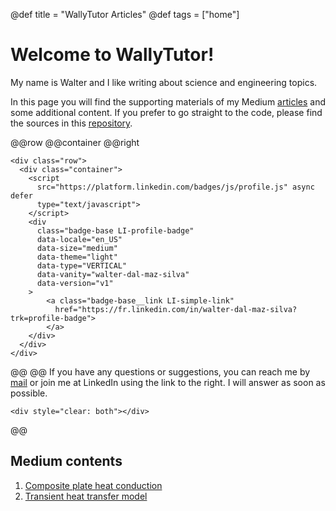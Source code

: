 @def title = "WallyTutor Articles"
@def tags = ["home"]

# Welcome to WallyTutor!

My name is Walter and I like writing about science and engineering topics.

In this page you will find the supporting materials of my Medium [articles](https://medium.com/@waltermateriais) and some additional content. If you prefer to go straight to the code, please find the sources in this [repository](https://github.com/wallytutor/medium-articles).

@@row
@@container
@@right
~~~
<div class="row">
  <div class="container">
    <script
      src="https://platform.linkedin.com/badges/js/profile.js" async defer
      type="text/javascript">
    </script>
    <div
      class="badge-base LI-profile-badge"
      data-locale="en_US" 
      data-size="medium" 
      data-theme="light"
      data-type="VERTICAL" 
      data-vanity="walter-dal-maz-silva"
      data-version="v1"
    >
        <a class="badge-base__link LI-simple-link"
          href="https://fr.linkedin.com/in/walter-dal-maz-silva?trk=profile-badge">
        </a>
    </div>
  </div>
</div>
~~~
@@ 
@@
If you have any questions or suggestions, you can reach me by [mail](mailto:walter.dalmazsilva.manager@gmail.com) or join me at LinkedIn using the link to the right. I will answer as soon as possible.
~~~
<div style="clear: both"></div>
~~~
@@

## Medium contents

1. [Composite plate heat conduction](content/medium/01-Composite-Conduction)
1. [Transient heat transfer model](content/medium/02-Part-Radiation-Heating)
